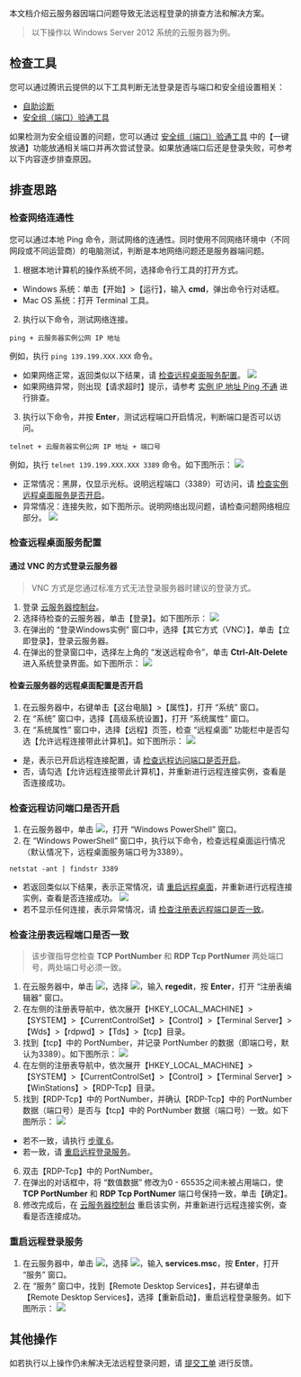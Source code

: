 本文档介绍云服务器因端口问题导致无法远程登录的排查方法和解决方案。
> 以下操作以 Windows Server 2012 系统的云服务器为例。
>

## 检查工具
您可以通过腾讯云提供的以下工具判断无法登录是否与端口和安全组设置相关：
- [自助诊断](https://console.cloud.tencent.com/workorder/check) 
- [安全组（端口）验通工具](https://console.cloud.tencent.com/vpc/helper) 

如果检测为安全组设置的问题，您可以通过 [安全组（端口）验通工具](https://console.cloud.tencent.com/vpc/helper) 中的【一键放通】功能放通相关端口并再次尝试登录。如果放通端口后还是登录失败，可参考以下内容逐步排查原因。

## 排查思路

### 检查网络连通性

您可以通过本地 Ping 命令，测试网络的连通性。同时使用不同网络环境中（不同网段或不同运营商）的电脑测试，判断是本地网络问题还是服务器端问题。

1. 根据本地计算机的操作系统不同，选择命令行工具的打开方式。
 - Windows 系统：单击【开始】>【运行】，输入 **cmd**，弹出命令行对话框。
 - Mac OS 系统：打开 Terminal 工具。
2. 执行以下命令，测试网络连接。
```
ping + 云服务器实例公网 IP 地址
```
例如，执行 `ping 139.199.XXX.XXX` 命令。
 - 如果网络正常，返回类似以下结果，请 [检查远程桌面服务配置](#F2)。
![](https://main.qcloudimg.com/raw/52e6c15bc862dd7724643747ed8abcfb.png)
 - 如果网络异常，则出现【请求超时】提示，请参考 [实例 IP 地址 Ping 不通](https://intl.cloud.tencent.com/document/product/213/14639) 进行排查。
3. 执行以下命令，并按 **Enter**，测试远程端口开启情况，判断端口是否可以访问。
```
telnet + 云服务器实例公网 IP 地址 + 端口号
```
例如，执行 `telnet 139.199.XXX.XXX 3389` 命令。如下图所示：
![](https://mc.qcloudimg.com/static/img/e18be3704977545d5c952d3a583f2ccc/image.png)
 - 正常情况：黑屏，仅显示光标。说明远程端口（3389）可访问，请 [检查实例远程桌面服务是否开启](#F2)。
 - 异常情况：连接失败，如下图所示。说明网络出现问题，请检查问题网络相应部分。
 ![](https://main.qcloudimg.com/raw/e3996140e2c1895d2ba2b1dfa637f998.png)
 
<span id = "F2"></span>
### 检查远程桌面服务配置

#### 通过 VNC 的方式登录云服务器

> VNC 方式是您通过标准方式无法登录服务器时建议的登录方式。
>
1. 登录 [云服务器控制台](https://console.cloud.tencent.com/cvm)。
2. 选择待检查的云服务器，单击【登录】。如下图所示：
![](https://main.qcloudimg.com/raw/d9ccf04da21f4ac86d624742c87d5628.png)
3. 在弹出的 “登录Windows实例” 窗口中，选择【其它方式（VNC）】，单击【立即登录】，登录云服务器。
4. 在弹出的登录窗口中，选择左上角的 “发送远程命令”，单击 **Ctrl-Alt-Delete** 进入系统登录界面。如下图所示：
![](https://main.qcloudimg.com/raw/5064251ea86085326e86884a1c13ef6b.png)

#### 检查云服务器的远程桌面配置是否开启

1. 在云服务器中，右键单击【这台电脑】>【属性】，打开 “系统” 窗口。
2. 在 “系统” 窗口中，选择【高级系统设置】，打开 “系统属性” 窗口。
3. 在 “系统属性” 窗口中，选择【远程】页签，检查 “远程桌面” 功能栏中是否勾选【允许远程连接带此计算机】。如下图所示：
![](https://main.qcloudimg.com/raw/2ee4d1abf5ebf351ed814d6644bc7d58.png)
 - 是，表示已开启远程连接配置，请 [检查远程访问端口是否开启](#F3)。
 - 否，请勾选【允许远程连接带此计算机】，并重新进行远程连接实例，查看是否连接成功。

<span id = "F3"></span>
### 检查远程访问端口是否开启

1. 在云服务器中，单击 <img src="https://main.qcloudimg.com/raw/f0c84862ef30956c201c3e7c85a26eec.png" style="margin: 0;"></img>，打开 “Windows PowerShell” 窗口。
2. 在 “Windows PowerShell” 窗口中，执行以下命令，检查远程桌面运行情况（默认情况下，远程桌面服务端口号为3389）。
```
netstat -ant | findstr 3389
```
 - 若返回类似以下结果，表示正常情况，请 [重启远程桌面](#F4)，并重新进行远程连接实例，查看是否连接成功。
![](https://main.qcloudimg.com/raw/5206af71e86f8126e9e6845bbeef21b2.png)
 - 若不显示任何连接，表示异常情况，请 [检查注册表远程端口是否一致](#F5)。

<span id = "F5"></span>
### 检查注册表远程端口是否一致

> 该步骤指导您检查 **TCP PortNumber** 和 **RDP Tcp PortNumer** 两处端口号，两处端口号必须一致。
>
1. 在云服务器中，单击 <img src="https://main.qcloudimg.com/raw/87d894e564b7e837d9f478298cf2e292.png" style="margin: 0;"></img>，选择 <img src="https://main.qcloudimg.com/raw/5b5e3abb2f39cb719a4119ba77b74447.png" style="margin: 0;"></img>，输入 **regedit**，按 **Enter**，打开 “注册表编辑器” 窗口。
2. 在左侧的注册表导航中，依次展开【HKEY_LOCAL_MACHINE】>【SYSTEM】>【CurrentControlSet】>【Control】>【Terminal Server】>【Wds】>【rdpwd】>【Tds】>【tcp】目录。
3. 找到【tcp】中的 PortNumber，并记录 PortNumber 的数据（即端口号，默认为3389）。如下图所示：
![](https://main.qcloudimg.com/raw/c412f3d3d1b7e46d175b49fa418e2048.png)
4. 在左侧的注册表导航中，依次展开【HKEY_LOCAL_MACHINE】>【SYSTEM】>【CurrentControlSet】>【Control】>【Terminal Server】>【WinStations】>【RDP-Tcp】目录。
5. 找到【RDP-Tcp】中的 PortNumber，并确认【RDP-Tcp】中的 PortNumber 数据（端口号）是否与【tcp】中的 PortNumber 数据（端口号）一致。如下图所示：
![](https://main.qcloudimg.com/raw/9d68cec10e75afe621beb6c914d393cb.png)
 - 若不一致，请执行 [步骤 6](#F5_step6)。
 - 若一致，请 [重启远程登录服务](#F4)。
6. 双击【RDP-Tcp】中的 PortNumber。
7. 在弹出的对话框中，将 “数值数据” 修改为0 - 65535之间未被占用端口，使 **TCP PortNumber** 和 **RDP Tcp PortNumer** 端口号保持一致，单击【确定】。
7. 修改完成后，在 [云服务器控制台](https://console.cloud.tencent.com/cvm) 重启该实例，并重新进行远程连接实例，查看是否连接成功。


<span id = "F4"></span>
### 重启远程登录服务

1. 在云服务器中，单击 <img src="https://main.qcloudimg.com/raw/87d894e564b7e837d9f478298cf2e292.png" style="margin: 0;"></img>，选择 <img src="https://main.qcloudimg.com/raw/5b5e3abb2f39cb719a4119ba77b74447.png" style="margin: 0;"></img>，输入 **services.msc**，按 **Enter**，打开 “服务” 窗口。
2. 在 “服务” 窗口中，找到【Remote Desktop Services】，并右键单击【Remote Desktop Services】，选择【重新启动】，重启远程登录服务。如下图所示：
![](https://main.qcloudimg.com/raw/396ee711bb64c8fb1966112a81dd0fd4.png)

## 其他操作

如若执行以上操作仍未解决无法远程登录问题，请 [提交工单](https://console.cloud.tencent.com/workorder/category?level1_id=6&level2_id=7&source=0&data_title=%E4%BA%91%E6%9C%8D%E5%8A%A1%E5%99%A8CVM&level3_id=142&radio_title=%E4%BA%91%E6%9C%8D%E5%8A%A1%E5%99%A8%E7%99%BB%E5%BD%95%E4%B8%8D%E4%B8%8A&queue=15&scene_code=12686&step=2) 进行反馈。
